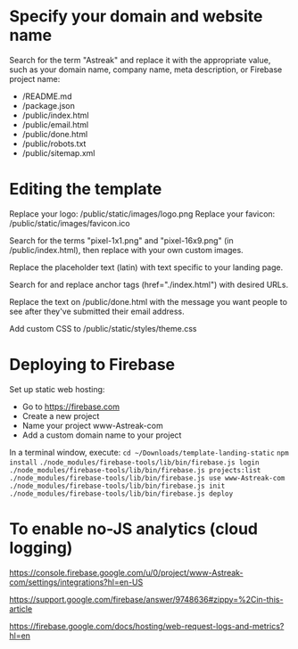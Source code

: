 # Specify your domain and website name

Search for the term "Astreak" and replace it with the appropriate value, such as your domain name, company name, meta description, or Firebase project name:
- /README.md
- /package.json
- /public/index.html
- /public/email.html
- /public/done.html
- /public/robots.txt
- /public/sitemap.xml


# Editing the template

Replace your logo: /public/static/images/logo.png
Replace your favicon: /public/static/images/favicon.ico

Search for the terms "pixel-1x1.png" and "pixel-16x9.png" (in /public/index.html), then replace with your own custom images.

Replace the placeholder text (latin) with text specific to your landing page.

Search for and replace anchor tags (href="./index.html") with desired URLs.

Replace the text on /public/done.html with the message you want people to see after they've submitted their email address.

Add custom CSS to /public/static/styles/theme.css


# Deploying to Firebase

Set up static web hosting:
- Go to https://firebase.com
- Create a new project
- Name your project www-Astreak-com
- Add a custom domain name to your project

In a terminal window, execute:
`cd ~/Downloads/template-landing-static`
`npm install`
`./node_modules/firebase-tools/lib/bin/firebase.js login`
`./node_modules/firebase-tools/lib/bin/firebase.js projects:list`
`./node_modules/firebase-tools/lib/bin/firebase.js use www-Astreak-com`
`./node_modules/firebase-tools/lib/bin/firebase.js init`
`./node_modules/firebase-tools/lib/bin/firebase.js deploy`


# To enable no-JS analytics (cloud logging)

https://console.firebase.google.com/u/0/project/www-Astreak-com/settings/integrations?hl=en-US

https://support.google.com/firebase/answer/9748636#zippy=%2Cin-this-article

https://firebase.google.com/docs/hosting/web-request-logs-and-metrics?hl=en

